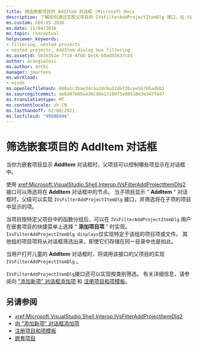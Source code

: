 ```yaml
---
title: 筛选嵌套项目的 AddItem 对话框 |Microsoft Docs
description: 了解如何通过实现父项目的 IVsFilterAddProjectItemDlg 接口，在 Visual Studio 中筛选嵌套项目的 AddItem 对话框。
ms.custom: SEO-VS-2020
ms.date: 11/04/2016
ms.topic: conceptual
helpviewer_keywords:
- filtering, nested projects
- nested projects, AddItem dialog box filtering
ms.assetid: 5b3e352e-7f18-4f66-be16-b0ad55637ce5
author: acangialosi
ms.author: anthc
manager: jmartens
ms.workload:
- vssdk
ms.openlocfilehash: 668a1c3bae34caa2dc6a12def2bcee56765adbb1
ms.sourcegitcommit: ae6d47b09a439cd0e13180f5e89510e3e347fd47
ms.translationtype: MT
ms.contentlocale: zh-CN
ms.lasthandoff: 02/08/2021
ms.locfileid: "99886946"
---
```

# <a name="filter-the-additem-dialog-box-for-nested-projects"></a>筛选嵌套项目的 AddItem 对话框
当你为嵌套项目显示 **AddItem** 对话框时，父项目可以控制哪些项显示在对话框中。

 使用 <xref:Microsoft.VisualStudio.Shell.Interop.IVsFilterAddProjectItemDlg2> 接口可以筛选将在 **AddItem** 对话框中的节点。 当子项目显示 " **AddItem** " 对话框时，父级可以实现 `IVsFilterAddProjectItemDlg` 接口，并筛选将在子项的项目中显示的项。

 当项目按特定父项目中的函数分组后，可以在 `IVsFilterAddProjectItemDlg` 用户在嵌套项目的快捷菜单上选择 " **添加项目项** " 时实现。 `IvsFilterAddProjectItemDlg displays`仅实现特定于该组的项目项或文件。 其他组的项目项将从对话框筛选出来，即使它们存储在同一目录中也是如此。

 当用户打开儿童的 **AddItem** 对话框时，将调用该接口的父项目的实现 `IVsFilterAddProjectItemDlg` 。

 `IVsFilterAddProjectItemDlg`接口还可以实现按类别筛选。 有关详细信息，请参阅向 ["添加新项" 对话框添加项](../../extensibility/internals/adding-items-to-the-add-new-item-dialog-boxes.md) 和 [注册项目和项模板](../../extensibility/internals/registering-project-and-item-templates.md)。

## <a name="see-also"></a>另请参阅
- <xref:Microsoft.VisualStudio.Shell.Interop.IVsFilterAddProjectItemDlg2>
- [向 "添加新项" 对话框添加项](../../extensibility/internals/adding-items-to-the-add-new-item-dialog-boxes.md)
- [注册项目和项模板](../../extensibility/internals/registering-project-and-item-templates.md)
- [嵌套项目](../../extensibility/internals/nesting-projects.md)
